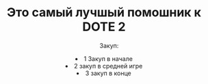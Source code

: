 <!DOCTYPE htil>
<html>
  <head>
    <meta charset="UTF-8>
                   <title>Виталий 9-класс</title>
                   <link rel="1 закуп в начале" href="uuuuuu">
  </head>
  <body>
       <header>         
            <h1>Это самый лучшый помошник к DOTE 2</h1>
            <nav>
            
<ul>Закуп:</ul> <li>1 Закуп в начале </li> 
<li>2 закуп в средней игре</li>
<li>3 закуп в конце</li>
